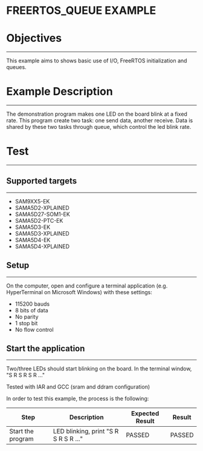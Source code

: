 FREERTOS_QUEUE EXAMPLE
============

# Objectives
------------
This example aims to shows basic use of I/O, FreeRTOS initialization and queues.

# Example Description
---------------------
The demonstration program makes one LED on the board blink at a fixed rate.
This program create two task: one send data, another receive. Data is shared by
these two tasks through queue, which control the led blink rate.

# Test
------
## Supported targets
--------------------
* SAM9XX5-EK
* SAMA5D2-XPLAINED
* SAMA5D27-SOM1-EK
* SAMA5D2-PTC-EK
* SAMA5D3-EK
* SAMA5D3-XPLAINED
* SAMA5D4-EK
* SAMA5D4-XPLAINED

## Setup
--------
On the computer, open and configure a terminal application
(e.g. HyperTerminal on Microsoft Windows) with these settings:
 - 115200 bauds
 - 8 bits of data
 - No parity
 - 1 stop bit
 - No flow control

## Start the application
------------------------

Two/three LEDs should start blinking on the board. In the terminal window, "S R S R S R ..."

Tested with IAR and GCC (sram and ddram configuration)

In order to test this example, the process is the following:

Step | Description | Expected Result | Result
-----|-------------|-----------------|-------
Start the program | LED blinking, print "S R S R S R ..." | PASSED | PASSED

